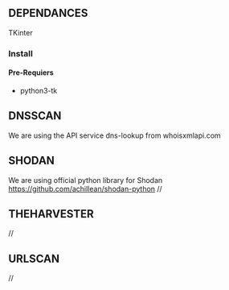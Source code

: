 ## DEPENDANCES
TKinter
### Install
#### Pre-Requiers
- python3-tk

## DNSSCAN
We are using the API service dns-lookup from whoisxmlapi.com

## SHODAN
We are using official python library for Shodan
https://github.com/achillean/shodan-python
//

## THEHARVESTER

//

## URLSCAN

//